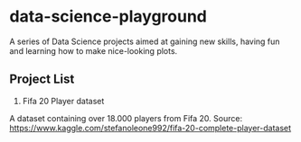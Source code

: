 # data-science-playground
A series of Data Science projects aimed at gaining new skills, having fun and learning how to make nice-looking plots.

## Project List

1. Fifa 20 Player dataset

A dataset containing over 18.000 players from Fifa 20. Source: https://www.kaggle.com/stefanoleone992/fifa-20-complete-player-dataset